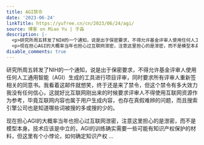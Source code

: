 ```yaml
---
title: AGI禁令
date: '2023-06-24'
linkTitle: https://yufree.cn/cn/2023/06/24/agi/
source: 博客 on Miao Yu | 于淼
description: |-
  <p>研究所周五转发了NIH的一个通知，说是出于保密要求，不得允许基金评审人使用任何人工通用智能（AGI）生成的工具进行项目评审，同时要求所有评审人重新签相关的同意书。我看着这邮件就想笑，终于还是来了禁令，但这个禁令有多大效力我没有任何信心，这就好比互联网刚出来的时候要求评审人不得使用互联网资源作为参考，毕竟互联网内容也属于用户生成内容，也存在真假难辨的问题，而且搜索引擎公司也是知道哪些词被搜的多或搜的少的。</p>
  <p>现在担心AGI的大概率当年也担心过互联网泄密，注意这里担心的是泄密，而不是模型本身。技术应该是中立的，AGI的训练确实需要一些可能有知识产权保护的材料，但这里有个小悖论，如何确定知识产权 ...
disable_comments: true
---
```

<p>研究所周五转发了NIH的一个通知，说是出于保密要求，不得允许基金评审人使用任何人工通用智能（AGI）生成的工具进行项目评审，同时要求所有评审人重新签相关的同意书。我看着这邮件就想笑，终于还是来了禁令，但这个禁令有多大效力我没有任何信心，这就好比互联网刚出来的时候要求评审人不得使用互联网资源作为参考，毕竟互联网内容也属于用户生成内容，也存在真假难辨的问题，而且搜索引擎公司也是知道哪些词被搜的多或搜的少的。</p>
<p>现在担心AGI的大概率当年也担心过互联网泄密，注意这里担心的是泄密，而不是模型本身。技术应该是中立的，AGI的训练确实需要一些可能有知识产权保护的材料，但这里有个小悖论，如何确定知识产权 ...